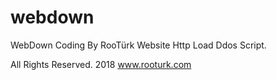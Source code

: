 # webdown
WebDown Coding By RooTürk Website Http Load Ddos Script.

All Rights Reserved. 2018 www.rooturk.com
